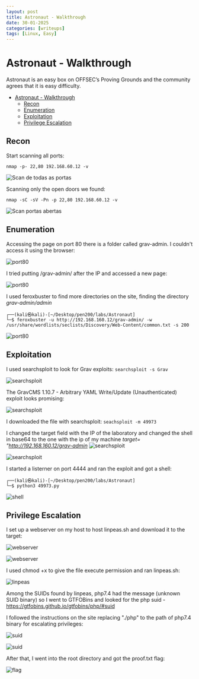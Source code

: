 ```yaml
---
layout: post
title: Astronaut - Walkthrough
date: 30-01-2025
categories: [writeups]
tags: [Linux, Easy]
---
```


# Astronaut - Walkthrough

Astronaut is an easy box on OFFSEC’s Proving Grounds and the community agrees that it is easy difficulty. 
- [Astronaut - Walkthrough](#astronaut---walkthrough)
  - [Recon](#recon)
  - [Enumeration](#enumeration)
  - [Exploitation](#exploitation)
  - [Privilege Escalation](#privilege-escalation)


## Recon
Start scanning all ports:
```
nmap -p- 22,80 192.168.60.12 -v
```
![Scan de todas as portas](/assets/images/Astronaut/1.png)

Scanning only the open doors we found:

```
nmap -sC -sV -Pn -p 22,80 192.168.60.12 -v
```

![Scan portas abertas](/assets/images/Astronaut/2.png)

## Enumeration

Accessing the page on port 80 there is a folder called grav-admin. I couldn't access it using the browser:

![port80](/assets/images/Astronaut/3.png)

I tried putting /grav-admin/ after the IP and accessed a new page:

![port80](/assets/images/Astronaut/4.png)

I used feroxbuster to find more directories on the site, finding the directory *grav-admin/admin* 

```
┌──(kali㉿kali)-[~/Desktop/pen200/labs/Astronaut]
└─$ feroxbuster -u http://192.168.160.12/grav-admin/ -w /usr/share/wordlists/seclists/Discovery/Web-Content/common.txt -s 200
```
![port80](/assets/images/Astronaut/5.png)

## Exploitation

I used searchsploit to look for Grav exploits:
`searchsploit -s Grav`

![searchsploit](/assets/images/Astronaut/6.png)

The GravCMS 1.10.7 - Arbitrary YAML Write/Update (Unauthenticated) exploit looks promising:

![searchsploit](/assets/images/Astronaut/15.png)

I downloaded the file with searchsploit:
`seachsploit -m 49973`


I changed the target field with the IP of the laboratory and changed the shell in base64 to the one with the ip of my machine
*target= "http://192.168.160.12/grav-admin*
![searchsploit](/assets/images/Astronaut/16.png)

![searchsploit](/assets/images/Astronaut/7.png)

I started a listerner on port 4444 and ran the exploit and got a shell:
```
┌──(kali㉿kali)-[~/Desktop/pen200/labs/Astronaut]
└─$ python3 49973.py 
```

![shell](/assets/images/Astronaut/8.png)

## Privilege Escalation
I set up a webserver on my host to host linpeas.sh and download it to the target:

![webserver](/assets/images/Astronaut/9.png)

![webserver](/assets/images/Astronaut/10.png)

I used chmod +x to give the file execute permission and ran linpeas.sh:

![linpeas](/assets/images/Astronaut/11.png)

Among the SUIDs found by linpeas, php7.4 had the message (unknown SUID binary) so I went to GTFOBins and looked for the php suid - https://gtfobins.github.io/gtfobins/php/#suid

I followed the instructions on the site replacing "./php" to the path of php7.4 binary for escalating privileges:

![suid](/assets/images/Astronaut/12.png)

![suid](/assets/images/Astronaut/13.png)

After that, I went into the root directory and got the proof.txt flag:

![flag](/assets/images/Astronaut/14.png)


